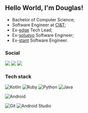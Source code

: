 ## Hello World, I'm Douglas!

- Bachelor of Computer Science;
- Software Engineer at [CI&T](https://www.linkedin.com/company/ciandt/);
- Ex-[edge](https://www.linkedin.com/company/edge-inovacao/) Tech Lead;
- Ex-[soluevo](https://www.linkedin.com/company/soluevo/) Software Engineer;
- Ex-[stant](https://www.linkedin.com/company/stant/) Software Engineer.

### Social
[![](https://img.shields.io/badge/-LinkedIn-222222?style=flat-square&logo=Linkedin&logoColor=white)](https://www.linkedin.com/in/douglas-maximo/) 
[![](https://img.shields.io/badge/-Gmail-222222?style=flat-square&logo=gmail&logoColor=white)](mailto:douglas.h.maximo@gmail.com) 
[![](https://www.codewars.com/users/MaximoDouglas/badges/micro)](https://www.codewars.com/users/MaximoDouglas)

### Tech stack
![Kotlin](https://img.shields.io/badge/-Kotlin-black?style=flat-square&logo=kotlin)
![Ruby](https://img.shields.io/badge/-Ruby-black?style=flat-square&logo=Ruby)
![Python](https://img.shields.io/badge/Python-black?style=flat-square&logo=Python)
![Java](http://img.shields.io/badge/-Java-black?style=flat-square&logo=java)

![Android](http://img.shields.io/badge/-Android-black?style=flat-square&logo=android)

![Git](https://img.shields.io/badge/-Git-black?style=flat-square&logo=git)
![Android Studio](http://img.shields.io/badge/-Android%20Studio-black?style=flat-square&logo=android-studio)
